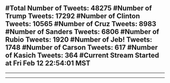 #Total Number of Tweets: 48275 
#Number of Trump Tweets: 17292
#Number of Clinton Tweets: 10565
#Number of Cruz Tweets: 8983
#Number of Sanders Tweets: 6806
#Number of Rubio Tweets: 1920
#Number of Jeb! Tweets: 1748
#Number of Carson Tweets: 617
#Number of Kasich Tweets: 364
#Current Stream Started at Fri Feb 12 22:54:01 MST
---
---
---
